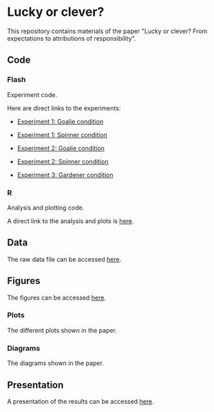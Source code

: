 # Lucky or clever?

This repository contains materials of the paper "Lucky or clever? From expectations to attributions of responsibility".

## Code 

### Flash 

Experiment code. 

Here are direct links to the experiments: 

- [Experiment 1: Goalie condition](https://rawgit.com/tobiasgerstenberg/expectation_responsibility/master/code/flash/experiment_1/experiment1_goalie.html)

- [Experiment 1: Spinner condition](https://rawgit.com/tobiasgerstenberg/expectation_responsibility/master/code/flash/experiment_1/experiment1_spinner.html)

- [Experiment 2: Goalie condition](https://rawgit.com/tobiasgerstenberg/expectation_responsibility/master/code/flash/experiment_2/experiment2_goalie.html)

- [Experiment 2: Spinner condition](https://rawgit.com/tobiasgerstenberg/expectation_responsibility/master/code/flash/experiment_2/experiment2_spinner.html)

- [Experiment 3: Gardener condition](https://rawgit.com/tobiasgerstenberg/expectation_responsibility/master/code/flash/experiment_3/experiment3_gardeners.html)

### R

Analysis and plotting code. 

A direct link to the analysis and plots is [here](https://rawgit.com/tobiasgerstenberg/expectation_responsibility/master/code/R/analysis.html).

## Data 

The raw data file can be accessed [here](https://github.com/tobiasgerstenberg/expectation_responsibility/blob/master/data/data.csv). 

## Figures

The figures can be accessed [here](https://github.com/tobiasgerstenberg/expectation_responsibility/tree/master/figures). 

### Plots 

The different plots shown in the paper. 

### Diagrams 

The diagrams shown in the paper. 

## Presentation 

A presentation of the results can be accessed [here](https://github.com/tobiasgerstenberg/expectation_responsibility/tree/master/presentation/lucky_clever_presentation.pdf).



